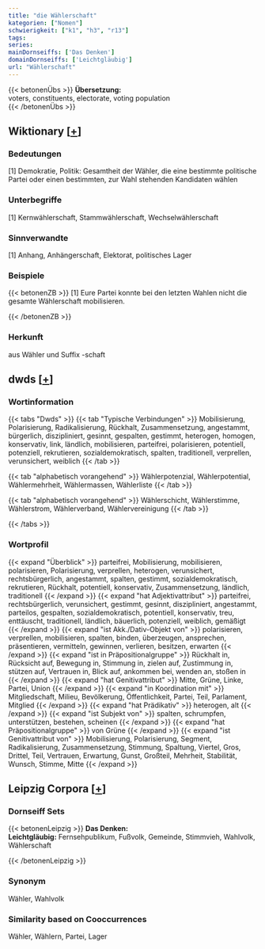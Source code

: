 ```yaml
---
title: "die Wählerschaft"
kategorien: ["Nomen"]
schwierigkeit: ["k1", "h3", "r13"]
tags:
series:
mainDornseiffs: ['Das Denken']
domainDornseiffs: ['Leichtgläubig']
url: "Wählerschaft"
---
```


{{< betonenÜbs >}}
**Übersetzung:**  
voters, constituents, electorate, voting population  
{{< /betonenÜbs >}}

## Wiktionary [[+](https://de.wiktionary.org/wiki/Wählerschaft)]

### Bedeutungen
[1] Demokratie, Politik: Gesamtheit der Wähler, die eine bestimmte politische Partei oder einen bestimmten, zur Wahl stehenden Kandidaten wählen  

### Unterbegriffe
[1] Kernwählerschaft, Stammwählerschaft, Wechselwählerschaft  

### Sinnverwandte
[1] Anhang, Anhängerschaft, Elektorat, politisches Lager  

### Beispiele
{{< betonenZB >}}
[1] Eure Partei konnte bei den letzten Wahlen nicht die gesamte Wählerschaft mobilisieren.  

{{< /betonenZB >}}
### Herkunft
aus Wähler und Suffix -schaft  



## dwds [[+](https://www.dwds.de/wb/Wählerschaft)]

### Wortinformation
{{< tabs "Dwds" >}}
{{< tab "Typische Verbindungen" >}}
Mobilisierung, Polarisierung, Radikalisierung, Rückhalt, Zusammensetzung, angestammt, bürgerlich, diszipliniert, gesinnt, gespalten, gestimmt, heterogen, homogen, konservativ, link, ländlich, mobilisieren, parteifrei, polarisieren, potentiell, potenziell, rekrutieren, sozialdemokratisch, spalten, traditionell, verprellen, verunsichert, weiblich
{{< /tab >}}

{{< tab "alphabetisch vorangehend" >}}
Wählerpotenzial, Wählerpotential, Wählermehrheit, Wählermassen, Wählerliste
{{< /tab >}}

{{< tab "alphabetisch vorangehend" >}}
Wählerschicht, Wählerstimme, Wählerstrom, Wählerverband, Wählervereinigung
{{< /tab >}}

{{< /tabs >}}

### Wortprofil
{{< expand "Überblick" >}} parteifrei, Mobilisierung, mobilisieren, polarisieren, Polarisierung, verprellen, heterogen, verunsichert, rechtsbürgerlich, angestammt, spalten, gestimmt, sozialdemokratisch, rekrutieren, Rückhalt, potentiell, konservativ, Zusammensetzung, ländlich, traditionell {{< /expand >}}
{{< expand "hat Adjektivattribut" >}} parteifrei, rechtsbürgerlich, verunsichert, gestimmt, gesinnt, diszipliniert, angestammt, parteilos, gespalten, sozialdemokratisch, potentiell, konservativ, treu, enttäuscht, traditionell, ländlich, bäuerlich, potenziell, weiblich, gemäßigt {{< /expand >}}
{{< expand "ist Akk./Dativ-Objekt von" >}} polarisieren, verprellen, mobilisieren, spalten, binden, überzeugen, ansprechen, präsentieren, vermitteln, gewinnen, verlieren, besitzen, erwarten {{< /expand >}}
{{< expand "ist in Präpositionalgruppe" >}} Rückhalt in, Rücksicht auf, Bewegung in, Stimmung in, zielen auf, Zustimmung in, stützen auf, Vertrauen in, Blick auf, ankommen bei, wenden an, stoßen in {{< /expand >}}
{{< expand "hat Genitivattribut" >}} Mitte, Grüne, Linke, Partei, Union {{< /expand >}}
{{< expand "in Koordination mit" >}} Mitgliedschaft, Milieu, Bevölkerung, Öffentlichkeit, Partei, Teil, Parlament, Mitglied {{< /expand >}}
{{< expand "hat Prädikativ" >}} heterogen, alt {{< /expand >}}
{{< expand "ist Subjekt von" >}} spalten, schrumpfen, unterstützen, bestehen, scheinen {{< /expand >}}
{{< expand "hat Präpositionalgruppe" >}} von Grüne {{< /expand >}}
{{< expand "ist Genitivattribut von" >}} Mobilisierung, Polarisierung, Segment, Radikalisierung, Zusammensetzung, Stimmung, Spaltung, Viertel, Gros, Drittel, Teil, Vertrauen, Erwartung, Gunst, Großteil, Mehrheit, Stabilität, Wunsch, Stimme, Mitte {{< /expand >}}

## Leipzig Corpora [[+](https://corpora.uni-leipzig.de/en/res?word=Wählerschaft&corpusId=deu_newscrawl-public_2018)]

### Dornseiff Sets
{{< betonenLeipzig >}}
**Das Denken:**  
**Leichtgläubig:** Fernsehpublikum, Fußvolk, Gemeinde, Stimmvieh, Wahlvolk, Wählerschaft  

{{< /betonenLeipzig >}}

### Synonym
Wähler, Wahlvolk


### Similarity based on Cooccurrences
Wähler, Wählern, Partei, Lager

